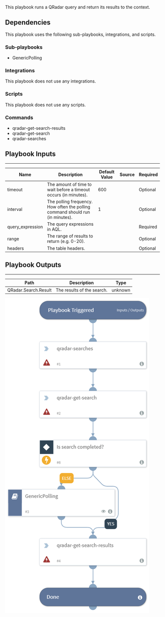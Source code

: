 This playbook runs a QRadar query and return its results to the context.

## Dependencies
This playbook uses the following sub-playbooks, integrations, and scripts.

### Sub-playbooks
* GenericPolling

### Integrations
This playbook does not use any integrations.

### Scripts
This playbook does not use any scripts.

### Commands
* qradar-get-search-results
* qradar-get-search
* qradar-searches

## Playbook Inputs
---

| **Name** | **Description** | **Default Value** | **Source** | **Required** |
| --- | --- | --- | --- | --- |
| timeout | The amount of time to wait before a timeout occurs (in minutes). | 600 |  | Optional |
| interval | The polling frequency. How often the polling command should run (in minutes). | 1 |  | Optional |
| query_expression | The query expressions in AQL. |  |  | Required |
| range | The range of results to return (e.g. 0-20). |  |  | Optional |
| headers | The table headers. |  |  | Optional |

## Playbook Outputs
---

| **Path** | **Description** | **Type** |
| --- | --- | --- |
| QRadar.Search.Result | The results of the search. | unknown |

![QRadarFullSearch](https://github.com/ElazarK/content-docs/blob/master/images/playbooks/QRadarFullSearch.png)
